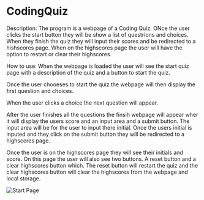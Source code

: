# CodingQuiz

Description:
The program is a webpage of a Coding Quiz. ONce the user clicks the start button they will be show a list of questrions and choices. When they finish the quiz they will input their scores and be redirected to a hishscores page. When on the highscores page the user will have the option to restart or clear their highscores. 

How to use: 
When the webpage is loaded the user will see the start quiz page with a description of the quiz and a button to start the quiz. 

Once the user chooeses to start the quiz the webpage will then display the first question and choices.

When the user clicks a choice the next question will appear.

After the user finishes all the questions the finsih webpage will appear wher it will display the users score and an input area and a submit button. The input area will be for the user to input there initial. Once the users initial is inputed and they click on the submit button they will be redirected to a highscores page. 

Once the user is on the highscores page they will see their initials and score. On this page the user will also see two buttons. A reset button and a clear highscores button which. The reset button will restart the quiz and the clear highscores button will clear the highscores from the webpage and local storage. 



![Start Page](./Assest/startpage.png)

